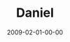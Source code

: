 ---
layout: message
category: message
series: "Lost Books"
title: "Daniel"
date: 2009-02-01-00-00
message_id: 543
audio: "http://s3.amazonaws.com/crossroadsaudiomessages/LostBooks4.mp3"
audio-duration: "58:15"
notes-description: ""
notes: "http://s3.amazonaws.com/crossroads-media/media/legacy/documents/SN_1-31-2-1_09.pdf"
notes-title: "Lost Books&#58; Daniel (Study Notes)"
program: "http://s3.amazonaws.com/crossroads-media/media/legacy/documents/SB_ProgramWeb2.pdf"
description: "In the seventh annual \"Big Game\" we hear about how courage is following God."
video: "https://s3.amazonaws.com/crossroadsvideomessages/LostBooks4.mp4"
video-duration: "01:09:41"
video-image: "http://s3.amazonaws.com/crossroads-media/images/legacy/content/lostbooks4-still.jpg"
explicit: false
---
